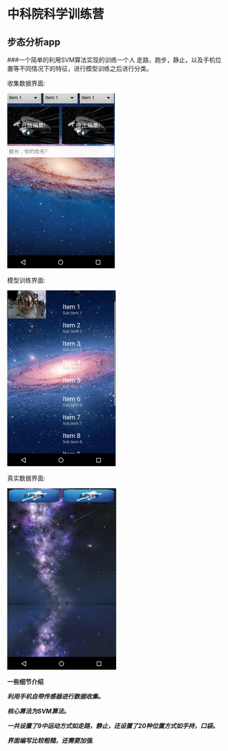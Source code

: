 # 中科院科学训练营
## 步态分析app
###一个简单的利用SVM算法实现的训练一个人 走路，跑步，静止，以及手机位置等不同情况下的特征，进行模型训练之后进行分类。

收集数据界面:

![app](https://github.com/Warabeta/SVMProj/blob/master/app/src/main/res/mipmap-mdpi/collection.png)

模型训练界面:  

![app](https://github.com/Warabeta/SVMProj/blob/master/app/src/main/res/mipmap-mdpi/textmodel.png)

真实数据界面:  

![app](https://github.com/Warabeta/SVMProj/blob/master/app/src/main/res/mipmap-mdpi/realdata.png)


 **一些细节介绍**

 ***利用手机自带传感器进行数据收集。***  
 
 ***核心算法为SVM算法。***    
 
 ***一共设置了9中运动方式如走路，静止，还设置了20种位置方式如手持，口袋。***  
 
 ***界面编写比较粗糙，还需要加强.***  
 
